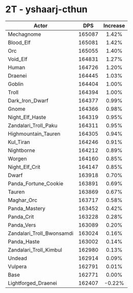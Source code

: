 # 2T - yshaarj-cthun
| Actor | DPS | Increase |
|---|:---:|:---:|
|Mechagnome|165087|1.42%|
|Blood_Elf|165081|1.42%|
|Orc|165055|1.40%|
|Void_Elf|164831|1.27%|
|Human|164726|1.20%|
|Draenei|164445|1.03%|
|Goblin|164404|1.00%|
|Troll|164394|1.00%|
|Dark_Iron_Dwarf|164377|0.99%|
|Gnome|164366|0.98%|
|Night_Elf_Haste|164319|0.95%|
|Zandalari_Troll_Paku|164311|0.95%|
|Highmountain_Tauren|164305|0.94%|
|Kul_Tiran|164246|0.91%|
|Nightborne|164212|0.89%|
|Worgen|164160|0.85%|
|Night_Elf_Crit|164147|0.85%|
|Dwarf|163918|0.70%|
|Panda_Fortune_Cookie|163891|0.69%|
|Tauren|163869|0.67%|
|Maghar_Orc|163717|0.58%|
|Panda_Mastery|163452|0.42%|
|Panda_Crit|163228|0.28%|
|Panda_Vers|163089|0.20%|
|Zandalari_Troll_Bwonsamdi|163024|0.16%|
|Panda_Haste|163002|0.14%|
|Zandalari_Troll_Kimbul|162980|0.13%|
|Undead|162914|0.09%|
|Vulpera|162791|0.01%|
|Base|162771|0.00%|
|Lightforged_Draenei|162407|-0.22%|
